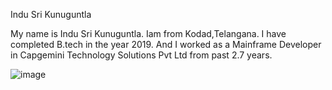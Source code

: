 Indu Sri Kunuguntla

My name is Indu Sri Kunuguntla. Iam from Kodad,Telangana. I have completed B.tech in the year 2019. And I worked as a Mainframe Developer in Capgemini Technology Solutions Pvt Ltd from past 2.7 years.

![image](C:\Users\S555616\Downloads\IMG_3370.png)